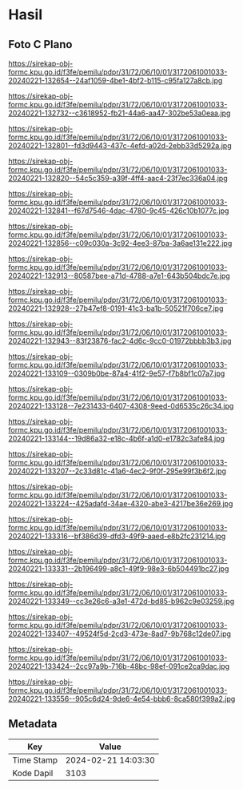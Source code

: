# Hasil

## Foto C Plano

https://sirekap-obj-formc.kpu.go.id/f3fe/pemilu/pdpr/31/72/06/10/01/3172061001033-20240221-132654--24af1059-4be1-4bf2-b115-c95fa127a8cb.jpg

https://sirekap-obj-formc.kpu.go.id/f3fe/pemilu/pdpr/31/72/06/10/01/3172061001033-20240221-132732--c3618952-fb21-44a6-aa47-302be53a0eaa.jpg

https://sirekap-obj-formc.kpu.go.id/f3fe/pemilu/pdpr/31/72/06/10/01/3172061001033-20240221-132801--fd3d9443-437c-4efd-a02d-2ebb33d5292a.jpg

https://sirekap-obj-formc.kpu.go.id/f3fe/pemilu/pdpr/31/72/06/10/01/3172061001033-20240221-132820--54c5c359-a39f-4ff4-aac4-23f7ec336a04.jpg

https://sirekap-obj-formc.kpu.go.id/f3fe/pemilu/pdpr/31/72/06/10/01/3172061001033-20240221-132841--f67d7546-4dac-4780-9c45-426c10b1077c.jpg

https://sirekap-obj-formc.kpu.go.id/f3fe/pemilu/pdpr/31/72/06/10/01/3172061001033-20240221-132856--c09c030a-3c92-4ee3-87ba-3a6ae131e222.jpg

https://sirekap-obj-formc.kpu.go.id/f3fe/pemilu/pdpr/31/72/06/10/01/3172061001033-20240221-132913--80587bee-a71d-4788-a7e1-643b504bdc7e.jpg

https://sirekap-obj-formc.kpu.go.id/f3fe/pemilu/pdpr/31/72/06/10/01/3172061001033-20240221-132928--27b47ef8-0191-41c3-ba1b-50521f706ce7.jpg

https://sirekap-obj-formc.kpu.go.id/f3fe/pemilu/pdpr/31/72/06/10/01/3172061001033-20240221-132943--83f23876-fac2-4d6c-9cc0-01972bbbb3b3.jpg

https://sirekap-obj-formc.kpu.go.id/f3fe/pemilu/pdpr/31/72/06/10/01/3172061001033-20240221-133109--0309b0be-87a4-41f2-9e57-f7b8bf1c07a7.jpg

https://sirekap-obj-formc.kpu.go.id/f3fe/pemilu/pdpr/31/72/06/10/01/3172061001033-20240221-133128--7e231433-6407-4308-9eed-0d6535c26c34.jpg

https://sirekap-obj-formc.kpu.go.id/f3fe/pemilu/pdpr/31/72/06/10/01/3172061001033-20240221-133144--19d86a32-e18c-4b6f-a1d0-e1782c3afe84.jpg

https://sirekap-obj-formc.kpu.go.id/f3fe/pemilu/pdpr/31/72/06/10/01/3172061001033-20240221-133207--2c33d81c-41a6-4ec2-9f0f-295e99f3b6f2.jpg

https://sirekap-obj-formc.kpu.go.id/f3fe/pemilu/pdpr/31/72/06/10/01/3172061001033-20240221-133224--425adafd-34ae-4320-abe3-4217be36e269.jpg

https://sirekap-obj-formc.kpu.go.id/f3fe/pemilu/pdpr/31/72/06/10/01/3172061001033-20240221-133316--bf386d39-dfd3-49f9-aaed-e8b2fc231214.jpg

https://sirekap-obj-formc.kpu.go.id/f3fe/pemilu/pdpr/31/72/06/10/01/3172061001033-20240221-133331--2b196499-a8c1-49f9-98e3-6b504491bc27.jpg

https://sirekap-obj-formc.kpu.go.id/f3fe/pemilu/pdpr/31/72/06/10/01/3172061001033-20240221-133349--cc3e26c6-a3e1-472d-bd85-b962c9e03259.jpg

https://sirekap-obj-formc.kpu.go.id/f3fe/pemilu/pdpr/31/72/06/10/01/3172061001033-20240221-133407--49524f5d-2cd3-473e-8ad7-9b768c12de07.jpg

https://sirekap-obj-formc.kpu.go.id/f3fe/pemilu/pdpr/31/72/06/10/01/3172061001033-20240221-133424--2cc97a9b-716b-48bc-98ef-091ce2ca9dac.jpg

https://sirekap-obj-formc.kpu.go.id/f3fe/pemilu/pdpr/31/72/06/10/01/3172061001033-20240221-133556--905c6d24-9de6-4e54-bbb6-8ca580f399a2.jpg


## Metadata

| Key        | Value               |
| ---------- | ------------------- |
| Time Stamp | 2024-02-21 14:03:30 |
| Kode Dapil | 3103                |



